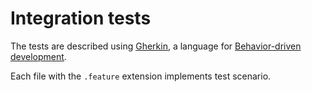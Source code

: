 # Integration tests

The tests are described using [Gherkin](https://cucumber.io/docs/gherkin/), a language for [Behavior-driven development](https://en.wikipedia.org/wiki/Behavior-driven_development).

Each file with the `.feature` extension implements test scenario.
